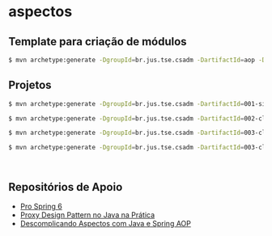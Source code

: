 # aspectos


## Template para criação de módulos
```sh
$ mvn archetype:generate -DgroupId=br.jus.tse.csadm -DartifactId=aop -Dpackage=br.jus.tse.csadm -DarchetypeArtifactId=maven-archetype-quickstart -DarchetypeVersion=1.5 -DinteractiveMode=false
```

## Projetos
```sh
$ mvn archetype:generate -DgroupId=br.jus.tse.csadm -DartifactId=001-simples-clientws -Dpackage=br.jus.tse.csadm -DarchetypeArtifactId=maven-archetype-quickstart -DarchetypeVersion=1.5 -DinteractiveMode=false

$ mvn archetype:generate -DgroupId=br.jus.tse.csadm -DartifactId=002-clientws-proxy -Dpackage=br.jus.tse.csadm -DarchetypeArtifactId=maven-archetype-quickstart -DarchetypeVersion=1.5 -DinteractiveMode=false

$ mvn archetype:generate -DgroupId=br.jus.tse.csadm -DartifactId=003-clientws-proxy-jdk -Dpackage=br.jus.tse.csadm -DarchetypeArtifactId=maven-archetype-quickstart -DarchetypeVersion=1.5 -DinteractiveMode=false

$ mvn archetype:generate -DgroupId=br.jus.tse.csadm -DartifactId=003-clientws-proxy-cglib -Dpackage=br.jus.tse.csadm -DarchetypeArtifactId=maven-archetype-quickstart -DarchetypeVersion=1.5 -DinteractiveMode=false




```



## Repositórios de Apoio
 - [Pro Spring 6](https://github.com/Apress/pro-spring-6)
 - [Proxy Design Pattern no Java na Prática](https://www.youtube.com/watch?v=elf0DoWEyqE&t=434s)
 - [Descomplicando Aspectos com Java e Spring AOP](https://www.youtube.com/watch?v=StzJwJQNqf0)


